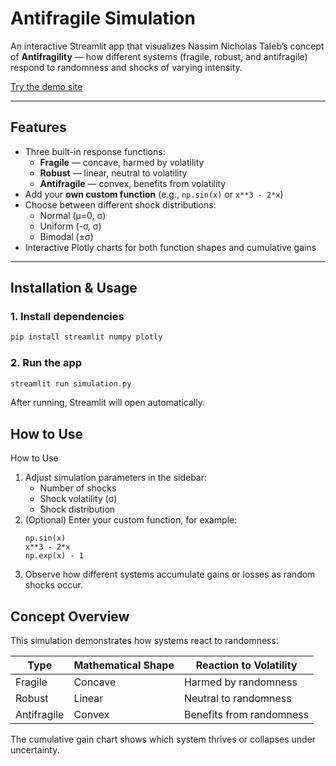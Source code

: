 # Antifragile Simulation

An interactive Streamlit app that visualizes Nassim Nicholas Taleb’s concept of **Antifragility** — how different systems (fragile, robust, and antifragile) respond to randomness and shocks of varying intensity.

[Try the demo site](https://antifragile-simulation-txxrzpp3r9rjvju9vgmazw.streamlit.app/)

---

## Features

- Three built-in response functions:
  - **Fragile** — concave, harmed by volatility
  - **Robust** — linear, neutral to volatility
  - **Antifragile** — convex, benefits from volatility
- Add your **own custom function** (e.g., `np.sin(x)` or `x**3 - 2*x`)
- Choose between different shock distributions:
  - Normal (μ=0, σ)
  - Uniform (-σ, σ)
  - Bimodal (±σ)
- Interactive Plotly charts for both function shapes and cumulative gains

---

## Installation & Usage

### 1. Install dependencies

```bash
pip install streamlit numpy plotly
```

### 2. Run the app

```bash
streamlit run simulation.py
```

After running, Streamlit will open automatically.

## How to Use

How to Use

1. Adjust simulation parameters in the sidebar:
   - Number of shocks
   - Shock volatility (σ)
   - Shock distribution
2. (Optional) Enter your custom function, for example:
   ```
   np.sin(x)
   x**3 - 2*x
   np.exp(x) - 1
   ```
3. Observe how different systems accumulate gains or losses as random shocks occur.

## Concept Overview

This simulation demonstrates how systems react to randomness:

| Type        | Mathematical Shape | Reaction to Volatility   |
| ----------- | ------------------ | ------------------------ |
| Fragile     | Concave            | Harmed by randomness     |
| Robust      | Linear             | Neutral to randomness    |
| Antifragile | Convex             | Benefits from randomness |

The cumulative gain chart shows which system thrives or collapses under uncertainty.
